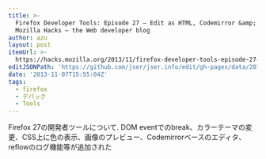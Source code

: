 ```yaml
---
title: >-
  Firefox Developer Tools: Episode 27 – Edit as HTML, Codemirror &amp; more ✩
  Mozilla Hacks – the Web developer blog
author: azu
layout: post
itemUrl: >-
  https://hacks.mozilla.org/2013/11/firefox-developer-tools-episode-27-edit-as-html-codemirror-more/
editJSONPath: 'https://github.com/jser/jser.info/edit/gh-pages/data/2013/11/index.json'
date: '2013-11-07T15:55:04Z'
tags:
  - firefox
  - デバック
  - Tools
---
```

Firefox 27の開発者ツールについて.
DOM eventでのbreak、カラーテーマの変更、CSS上に色の表示、画像のプレビュー、Codemirrorベースのエディタ、reflowのログ機能等が追加された
